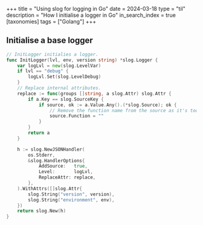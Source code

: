 +++
title = "Using slog for logging in Go"
date = 2024-03-18
type = "til"
description = "How I initialise a logger in Go"
in_search_index = true
[taxonomies]
tags = ["Golang"]
+++

## Initialise a base logger


```go
// InitLogger initialies a logger.
func InitLogger(lvl, env, version string) *slog.Logger {
	var logLvl = new(slog.LevelVar)
	if lvl == "debug" {
		logLvl.Set(slog.LevelDebug)
	}
	// Replace internal attributes.
	replace := func(groups []string, a slog.Attr) slog.Attr {
		if a.Key == slog.SourceKey {
			if source, ok := a.Value.Any().(*slog.Source); ok {
				// Remove the function name from the source as it's too noisy.
				source.Function = ""
			}
		}
		return a
	}

	h := slog.NewJSONHandler(
		os.Stderr,
		&slog.HandlerOptions{
			AddSource:   true,
			Level:       logLvl,
			ReplaceAttr: replace,
		},
	).WithAttrs([]slog.Attr{
		slog.String("version", version),
		slog.String("environment", env),
	})
	return slog.New(h)
}
```
